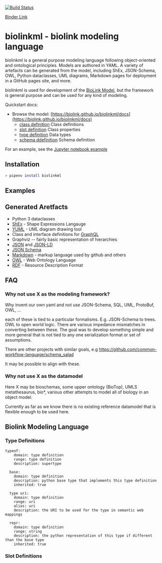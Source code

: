 [![Build Status](https://travis-ci.org/biolink/biolinkml.svg?branch=master)](https://travis-ci.org/biolink/biolinkml)

[Binder Link](https://mybinder.org/v2/gh/biolink/biolinkml/master?filepath=notebooks)

# biolinkml - biolink modeling language

biolinkml is a general purpose modeling language following object-oriented and ontological principles. Models are authored in YAML. A variety of artefacts can be generated from the model, including ShEx, JSON-Schema, OWL, Python dataclasses, UML diagrams, Markdown pages for deployment in a GitHub pages site, and more.

biolinkml is used for development of the [BioLink Model](https://biolink.github.io/biolink-model), but the framework is general purpose and can be used for any kind of modeling.

Quickstart docs:

 * Browse the model: [https://biolink.github.io/biolinkml/docs](https://biolink.github.io/biolinkml/docs)
    * [class definition](https://biolink.github.io/biolinkml/docs/ClassDefinition) Class definitions
    * [slot definition](https://biolink.github.io/biolinkml/docs/SlotDefinition) Class properties
    * [type definition](https://biolink.github.io/biolinkml/docs/TypeDefinition) Data types
    * [schema ddefinition](https://biolink.github.io/biolinkml/docs/SchemaDefinition) Schema definition

For an example, see the [Jupyter notebook example](https://github.com/biolink/biolinkml/blob/master/notebooks/examples.ipynb)

## Installation
```bash
> pipenv install biolinkml
```

## Examples

## Generated Aretfacts

* Python 3 dataclasses
* [ShEx](http://shex.io/shex-semantics/index.html) - Shape Expressions Langauge
* [YUML](https://yuml.me/) - UML diagram drawing tool
* Class and interface definitions for [GraphQL](https://graphql.org/)
* Graphviz -- fairly basic representation of hierarchies
* [JSON](https://json.org/) and [JSON-LD](https://json-ld.org/)
* [JSON Schema](https://json-schema.org/)
* [Markdown](https://daringfireball.net/projects/markdown/) - markup language used by github and others
* [OWL](https://www.w3.org/TR/2012/REC-owl2-overview-20121211/) - Web Ontology Language
* [RDF](https://www.w3.org/2001/sw/wiki/RDF) - Resource Description Format


## FAQ

### Why not use X as the modeling framework?

Why invent our own yaml and not use JSON-Schema, SQL, UML, ProtoBuf,
OWL, ...

each of these is tied to a particular formalisms. E.g. JSON-Schema to
trees. OWL to open world logic. There are various impedance mismatches
in converting between these. The goal was to develop something simple
and more general that is not tied to any one serialization format or
set of assumptions.

There are other projects with similar goals, e.g
https://github.com/common-workflow-language/schema_salad

It may be possible to align with these.

### Why not use X as the datamodel

Here X may be bioschemas, some upper ontology (BioTop), UMLS
metathesaurus, bio*, various other attempts to model all of biology in
an object model.

Currently as far as we know there is no existing reference datamodel
that is flexible enough to be used here.


## Biolink Modeling Language

### Type Definitions

```
typeof:
    domain: type definition
    range: type definition
    description: supertype

  base:
    domain: type definition
    description: python base type that implements this type definition
    inherited: true

  type uri:
    domain: type definition
    range: uri
    alias: uri
    description: the URI to be used for the type in semantic web mappings

  repr:
    domain: type definition
    range: string
    description: the python representation of this type if different than the base type
    inherited: true
```


### Slot Definitions




